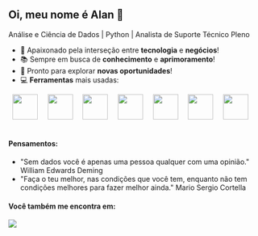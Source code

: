 ## Oi, meu nome é Alan 👋
Análise e Ciência de Dados | Python | Analista de Suporte Técnico Pleno

- 🚀 Apaixonado pela interseção entre **tecnologia** e **negócios**!
- 📚 Sempre em busca de **conhecimento** e **aprimoramento**!
- 🌟 Pronto para explorar **novas oportunidades**!
- 💻 **Ferramentas** mais usadas:

<div display = "inline">
&nbsp;&nbsp;<img width="50" height="50" src="https://cdn.jsdelivr.net/gh/devicons/devicon@latest/icons/python/python-original-wordmark.svg" />&nbsp;&nbsp;
&nbsp;&nbsp;<img widht="50" height="50" src="https://cdn.jsdelivr.net/gh/devicons/devicon@latest/icons/pandas/pandas-original-wordmark.svg" />&nbsp;&nbsp;
&nbsp;&nbsp;<img widht="50" height="50" src="https://cdn.jsdelivr.net/gh/devicons/devicon@latest/icons/numpy/numpy-original-wordmark.svg" />&nbsp;&nbsp;
&nbsp;&nbsp;<img widht="50" height="50" src="https://cdn.jsdelivr.net/gh/devicons/devicon@latest/icons/scikitlearn/scikitlearn-original.svg" />&nbsp;&nbsp; 
&nbsp;&nbsp;<img widht="50" height="50" src="https://github.com/user-attachments/assets/a80d02a6-a943-45c1-a873-d6ea9c6ce096" />&nbsp;&nbsp; 
&nbsp;&nbsp;<img widht="50" height="50" src="https://cdn.jsdelivr.net/gh/devicons/devicon@latest/icons/matplotlib/matplotlib-original-wordmark.svg" />&nbsp;&nbsp;
&nbsp;&nbsp;<img widht="50" height="50" src="https://cdn.jsdelivr.net/gh/devicons/devicon@latest/icons/plotly/plotly-original-wordmark.svg" />&nbsp;&nbsp;
</div><br>

#### Pensamentos:
- "Sem dados você é apenas uma pessoa qualquer com uma opinião." William Edwards Deming
- "Faça o teu melhor, nas condições que você tem, enquanto não tem condições melhores para fazer melhor ainda." Mario Sergio Cortella

#### Você também me encontra em:
<a href="https://www.linkedin.com/in/alansouza87">
 <img src="https://img.shields.io/badge/linkedin-%230077B5.svg?style=for-the-badge&logo=linkedin&logoColor=white" />
</a>

          
<!--
- IDE's
<img width="50" height="50" src="https://cdn.jsdelivr.net/gh/devicons/devicon@latest/icons/jupyter/jupyter-original-wordmark.svg"/>
<img img width="50" height="50" src="https://cdn.jsdelivr.net/gh/devicons/devicon@latest/icons/vscode/vscode-original-wordmark.svg" />
<img width="50" height="50" src="https://colab.research.google.com/img/colab_favicon_256px.png"/>

**AlanSouza87/AlanSouza87** is a ✨ _special_ ✨ repository because its `README.md` (this file) appears on your GitHub profile.
<img width="50" height="50" src="https://github.com/user-attachments/assets/7fb9cbd4-d61b-4e08-976b-675e62483f11" />

Here are some ideas to get you started:
- 💡 Estudo + Projetos = Aprendizado prático!
- 🔭 I’m currently working on ...
- 🌱 I’m currently learning ...
- 👯 I’m looking to collaborate on ...
- 🤔 I’m looking for help with ...
- 💬 Ask me about ...
- 📫 How to reach me: ...
- 😄 Pronouns: ...
- ⚡ Fun fact: ...
-->
